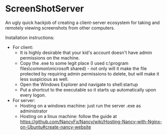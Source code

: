 # ScreenShotServer

An ugly quick hackjob of creating a client-server ecosystem for taking and remotely viewing screenshots from other computers.

Installation instructions:
- For client:
  * It is highly desirable that your kid's account doesn't have admin permissions on the machine.
  * Copy the .exe to some legit place (I used c:\program files\common\microsoft shared) - not only will it make the file protected by requiring admin permissions to delete, but will make it less suspicious as well.
  * Open the Windows Explorer and navigate to shell:startup
  * Put a shortcut to the executable so it starts up automatically upon every logon.
- For server:
  * Hosting on a windows machine: just run the server .exe as administrator
  * Hosting on a linux machine: follow the guide at https://github.com/NancyFx/Nancy/wiki/Hosting-Nancy-with-Nginx-on-Ubuntu#create-nancy-website
  
